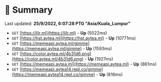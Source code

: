 # 📖 Summary
Last updated: **25/9/2022, 6:07:28 PTG "Asia/Kuala_Lumpur"**

- `GET` [https://lilr.ml](https://lilr.ml) - **Up** (5022ms)
- `GET` [https://hst.aytea.ml](https://hst.aytea.ml) - **Up** (10771ms)
- `GET` [https://memeapi.aytea.ml/gimme](https://memeapi.aytea.ml/gimme) - **Up** (1593ms)
- `GET` [https://color.aytea.ml/4b31d6.png](https://color.aytea.ml/4b31d6.png) - **Up** (1927ms)
- `GET` [https://memeapi.aytea.ml](https://memeapi.aytea.ml) - **Up** (861ms)
- `GET` [https://memeapi.aytea14.repl.co/gimme](https://memeapi.aytea14.repl.co/gimme) - **Up** (816ms)
